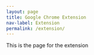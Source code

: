 ```yaml
---
layout: page
title: Google Chrome Extension
nav-label: Extension
permalink: /extension/
---
```


This is the page for the extension
